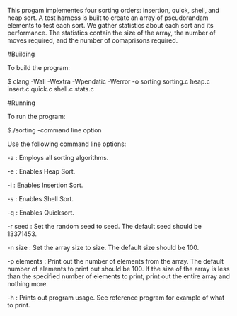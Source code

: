 This progam implementes four sorting orders: insertion, quick, shell, and heap sort. A test harness is built to create an array of pseudorandam elements to test each sort. We gather statistics about each sort and its performance. The statistics contain the size of the array, the number of moves required, and the number of comaprisons required. 

#Building

To build the program:

$ clang -Wall -Wextra -Wpendatic -Werror -o sorting sorting.c heap.c insert.c quick.c shell.c stats.c

#Running

To run the program:

$./sorting -command line option

Use the following command line options:

-a : Employs all sorting algorithms. 

-e : Enables Heap Sort.

-i : Enables Insertion Sort.

-s : Enables Shell Sort.

-q : Enables Quicksort.

-r seed : Set the random seed to seed. The default seed should be 13371453.

-n size : Set the array size to size. The default size should be 100.

-p elements : Print out the number of elements from the array. The default number of elements to print out should be 100. If the size of the array is less than the specified number of elements to print, print out the entire array and nothing more.

-h : Prints out program usage. See reference program for example of what to print.

